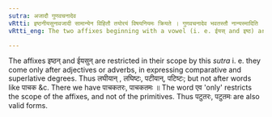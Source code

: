 ```yaml
---
sutra: अजादौ गुणवचनादेव
vRtti: इष्ठनीयसुनावजादी सामान्येन विहितौ तयोरयं विषयनियमः क्रियते । गुणवचनादेव भवतस्तौ नान्यस्मादिति ॥
vRtti_eng: The two affixes beginning with a vowel (i. e. ईयस् and इष्ठ) are added only after words denoting attributes.

---
```

The affixes इष्ठन् and ईयसुन् are restricted in their scope by this _sutra_ i. e. they come only after adjectives or adverbs, in expressing comparative and superlative degrees. Thus लघीयान् , लघिष्टः, पटीयान्, पटिष्टः; but not after words like पाचक &c. There we have पाचकतरः, पाचकतमः ॥ The word एव 'only' restricts the scope of the affixes, and not of the primitives. Thus पटुतरः, पटुतमः are also valid forms.
